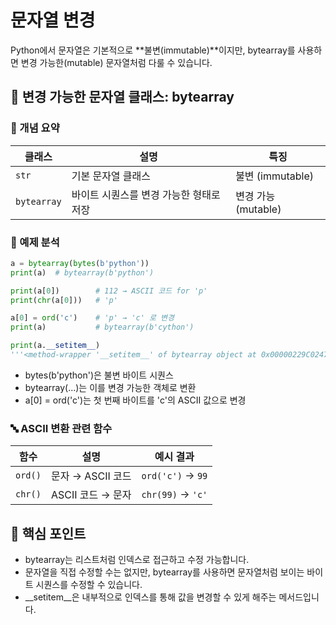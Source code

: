 #  문자열 변경
Python에서 문자열은 기본적으로 **불변(immutable)**이지만, bytearray를 사용하면 변경 가능한(mutable) 문자열처럼 다룰 수 있습니다.

## 🔧 변경 가능한 문자열 클래스: bytearray
### 📌 개념 요약
| 클래스      | 설명                                      | 특징                    |
|-------------|-------------------------------------------|-------------------------|
| `str`       | 기본 문자열 클래스                        | 불변 (immutable)        |
| `bytearray` | 바이트 시퀀스를 변경 가능한 형태로 저장     | 변경 가능 (mutable)     |


### 🧪 예제 분석
```python
a = bytearray(bytes(b'python'))
print(a)  # bytearray(b'python')

print(a[0])        # 112 → ASCII 코드 for 'p'
print(chr(a[0]))   # 'p'

a[0] = ord('c')    # 'p' → 'c' 로 변경
print(a)           # bytearray(b'cython')

print(a.__setitem__)
'''<method-wrapper '__setitem__' of bytearray object at 0x00000229C0247630>'''

```

- bytes(b'python')은 불변 바이트 시퀀스
- bytearray(...)는 이를 변경 가능한 객체로 변환
- a[0] = ord('c')는 첫 번째 바이트를 'c'의 ASCII 값으로 변경

### 🔤 ASCII 변환 관련 함수
| 함수     | 설명                         | 예시 결과         |
|----------|------------------------------|--------------------|
| `ord()`  | 문자 → ASCII 코드             | `ord('c')` → `99`  |
| `chr()`  | ASCII 코드 → 문자             | `chr(99)` → `'c'`  |



## 🧠 핵심 포인트
- bytearray는 리스트처럼 인덱스로 접근하고 수정 가능합니다.
- 문자열을 직접 수정할 수는 없지만, bytearray를 사용하면 문자열처럼 보이는 바이트 시퀀스를 수정할 수 있습니다.
- __setitem__은 내부적으로 인덱스를 통해 값을 변경할 수 있게 해주는 메서드입니다.
